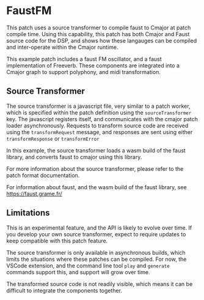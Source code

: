 # FaustFM

This patch uses a source transformer to compile faust to Cmajor at patch compile time. Using this capability, this patch has both Cmajor and Faust source code for the DSP, and shows how these langauges can be compiled and inter-operate within the Cmajor runtime.

This example patch includes a faust FM oscillator, and a faust implementation of Freeverb. These components are integrated into a Cmajor graph to support polyphony, and midi transformation.

## Source Transformer

The source transformer is a javascript file, very similar to a patch worker, which is specified within the patch definition using the `sourceTransformer` key. The javascript registers itself, and communicates with the cmajor patch loader asynchronously. Requests to transform source code are received using the `transformRequest` message, and responses are sent using either `transformResponse` or `transformError`

In this example, the source transformer loads a wasm build of the faust library, and converts faust to cmajor using this library.

For more information about the source transformer, please refer to the patch format documentation.

For information about faust, and the wasm build of the faust library, see https://faust.grame.fr/

## Limitations

This is an experimental feature, and the API is likely to evolve over time. If you develop your own source transformer, expect to require updates to keep compatible with this patch feature.

The source transformer is only available in asynchronous builds, which limits the situations where these patches can be compiled. For now, the VSCode extension, and the command line tool `play` and `generate` commands support this, and support will grow over time.

The transformed source code is not readily visible, which means it can be difficult to integrate the components together.